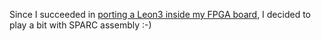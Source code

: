 Since I succeeded in [porting a Leon3 inside my FPGA board](https://github.com/ttsiodras/grlib-gpl),
I decided to play a bit with SPARC assembly :-)
